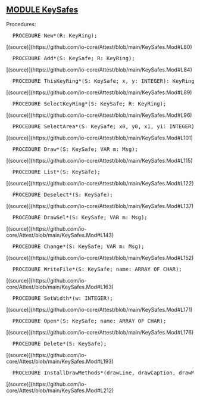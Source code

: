 
## [MODULE KeySafes](https://github.com/io-core/Attest/blob/main/KeySafes.Mod)

Procedures:


<pre>  PROCEDURE New*(R: KeyRing);</pre> [(source)](https://github.com/io-core/Attest/blob/main/KeySafes.Mod#L80)


<pre>  PROCEDURE Add*(S: KeySafe; R: KeyRing);</pre> [(source)](https://github.com/io-core/Attest/blob/main/KeySafes.Mod#L84)


<pre>  PROCEDURE ThisKeyRing*(S: KeySafe; x, y: INTEGER): KeyRing;</pre> [(source)](https://github.com/io-core/Attest/blob/main/KeySafes.Mod#L89)


<pre>  PROCEDURE SelectKeyRing*(S: KeySafe; R: KeyRing);</pre> [(source)](https://github.com/io-core/Attest/blob/main/KeySafes.Mod#L96)


<pre>  PROCEDURE SelectArea*(S: KeySafe; x0, y0, x1, y1: INTEGER);</pre> [(source)](https://github.com/io-core/Attest/blob/main/KeySafes.Mod#L101)


<pre>  PROCEDURE Draw*(S: KeySafe; VAR m: Msg);</pre> [(source)](https://github.com/io-core/Attest/blob/main/KeySafes.Mod#L115)


<pre>  PROCEDURE List*(S: KeySafe);</pre> [(source)](https://github.com/io-core/Attest/blob/main/KeySafes.Mod#L122)


<pre>  PROCEDURE Deselect*(S: KeySafe);</pre> [(source)](https://github.com/io-core/Attest/blob/main/KeySafes.Mod#L137)


<pre>  PROCEDURE DrawSel*(S: KeySafe; VAR m: Msg);</pre> [(source)](https://github.com/io-core/Attest/blob/main/KeySafes.Mod#L143)


<pre>  PROCEDURE Change*(S: KeySafe; VAR m: Msg);</pre> [(source)](https://github.com/io-core/Attest/blob/main/KeySafes.Mod#L152)


<pre>  PROCEDURE WriteFile*(S: KeySafe; name: ARRAY OF CHAR);</pre> [(source)](https://github.com/io-core/Attest/blob/main/KeySafes.Mod#L163)


<pre>  PROCEDURE SetWidth*(w: INTEGER);</pre> [(source)](https://github.com/io-core/Attest/blob/main/KeySafes.Mod#L171)


<pre>  PROCEDURE Open*(S: KeySafe; name: ARRAY OF CHAR);</pre> [(source)](https://github.com/io-core/Attest/blob/main/KeySafes.Mod#L176)


<pre>  PROCEDURE Delete*(S: KeySafe);</pre> [(source)](https://github.com/io-core/Attest/blob/main/KeySafes.Mod#L193)


<pre>  PROCEDURE InstallDrawMethods*(drawLine, drawCaption, drawMacro: PROCEDURE (R: KeyRing; VAR msg: Msg));</pre> [(source)](https://github.com/io-core/Attest/blob/main/KeySafes.Mod#L212)

